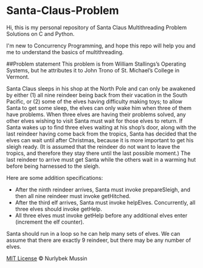 # Santa-Claus-Problem

Hi, this is my personal repository of Santa Claus Multithreading Problem Solutions on C and Python.

I'm new to Concurrency Programming, and hope this repo will help you and me to understand the basics of multithreading.

##Problem statement
This problem is from William Stallings’s Operating Systems, but he attributes it to John Trono of St. Michael’s College in Vermont.

Santa Claus sleeps in his shop at the North Pole and can only be
awakened by either (1) all nine reindeer being back from their vacation in the South Pacific, or (2) some of the elves having difficulty
making toys; to allow Santa to get some sleep, the elves can only
wake him when three of them have problems. When three elves are
having their problems solved, any other elves wishing to visit Santa
must wait for those elves to return. If Santa wakes up to find three
elves waiting at his shop’s door, along with the last reindeer having
come back from the tropics, Santa has decided that the elves can
wait until after Christmas, because it is more important to get his
sleigh ready. (It is assumed that the reindeer do not want to leave
the tropics, and therefore they stay there until the last possible moment.) The last reindeer to arrive must get Santa while the others
wait in a warming hut before being harnessed to the sleigh.

Here are some addition specifications:
- After the ninth reindeer arrives, Santa must invoke prepareSleigh, and
then all nine reindeer must invoke getHitched.
- After the third elf arrives, Santa must invoke helpElves. Concurrently,
all three elves should invoke getHelp.
- All three elves must invoke getHelp before any additional elves enter
(increment the elf counter).

Santa should run in a loop so he can help many sets of elves. We can assume
that there are exactly 9 reindeer, but there may be any number of elves.

[MIT License](./LICENSE) © Nurlybek Mussin
